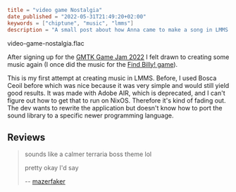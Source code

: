 ```toml
title = "video game Nostalgia"
date_published = "2022-05-31T21:49:20+02:00"
keywords = ["chiptune", "music", "lmms"]
description = "A small post about how Anna came to make a song in LMMS."
```
<myaudio>
video-game-nostalgia.flac
</myaudio>

After signing up for the [GMTK Game Jam 2022](https://itch.io/jam/gmtk-jam-2022) I felt drawn to creating some music again (I once did the music for the [Find Billy! game](https://codeberg.org/annaaurora/find-billy)).

This is my first attempt at creating music in LMMS. Before, I used Bosca Ceoil before which was nice because it was very simple and would still yield good results. It was made with Adobe AIR, which is deprecated, and I can't figure out how to get that to run on NixOS. Therefore it's kind of fading out. The dev wants to rewrite the application but doesn't know how to port the sound library to a specific newer programming language.

## Reviews

> sounds like a calmer terraria boss theme lol
> 
> pretty okay I'd say
>
> -- [mazerfaker](https://matrix.to/#/@jau2o-dk45a3:artemislena.eu)
